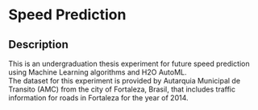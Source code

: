 # Speed Prediction

## Description
This is an undergraduation thesis experiment for future speed prediction using Machine Learning algorithms and H2O AutoML.  
The dataset for this experiment is provided by Autarquia Municipal de Transito (AMC) from the city of Fortaleza, Brasil, that includes traffic information for roads in Fortaleza for the year of 2014.
